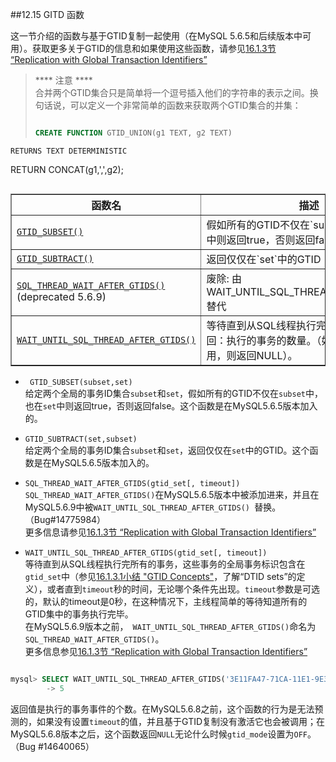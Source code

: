 ##12.15 GITD 函数

这一节介绍的函数与基于GTID复制一起使用（在MySQL 5.6.5和后续版本中可用）。获取更多关于GTID的信息和如果使用这些函数，请参见[16.1.3节 “Replication with Global Transaction Identifiers”][16-1-3-RWGTI]

>**** 注意 ****  
>合并两个GTID集合只是简单将一个逗号插入他们的字符串的表示之间。换句话说，可以定义一个非常简单的函数来获取两个GTID集合的并集：
>
>```sql
>
>CREATE FUNCTION GTID_UNION(g1 TEXT, g2 TEXT) 
    RETURNS TEXT DETERMINISTIC
RETURN CONCAT(g1,',',g2);
>  
>```

<table summary="GTID Functions" border="1"><colgroup><col class="name"><col class="description"></colgroup><thead><tr><th scope="col">函数名</th><th scope="col">描述</th></tr></thead><tbody><tr><td scope="row"><a class="link" href="functions.html#function_gtid-subset"><code class="literal">GTID_SUBSET()</code></a></td><td>假如所有的GTID不仅在`subset`中，也在`set`中则返回true，否则返回false。</td></tr><tr><td scope="row"><a class="link" href="functions.html#function_gtid-subtract"><code class="literal">GTID_SUBTRACT()</code></a></td><td>返回仅仅在`set`中的GTID</td></tr><tr><td scope="row"><a class="link" href="functions.html#function_sql-thread-wait-after-gtids"><code class="literal">SQL_THREAD_WAIT_AFTER_GTIDS()</code></a>(deprecated 5.6.9)</td><td>废除: 由WAIT_UNTIL_SQL_THREAD_AFTER_GTIDS()替代</td></tr><tr><td scope="row"><a class="link" href="functions.html#function_wait-until-sql-thread-after-gtids"><code class="literal">WAIT_UNTIL_SQL_THREAD_AFTER_GTIDS()</code></a></td><td>等待直到从SQL线程执行完所有的事务。返回：执行的事务的数量。（如果GTID没有被启用，则返回NULL）。</td></tr></tbody></table>

* ` GTID_SUBSET(subset,set)`  
给定两个全局的事务ID集合`subset`和`set`，假如所有的GTID不仅在`subset`中，也在`set`中则返回true，否则返回false。这个函数是在MySQL5.6.5版本加入的。

* `GTID_SUBTRACT(set,subset)`  
给定两个全局的事务ID集合`subset`和`set`，返回仅仅在`set`中的GTID。这个函数是在MySQL5.6.5版本加入的。

* `SQL_THREAD_WAIT_AFTER_GTIDS(gtid_set[, timeout])`  
`SQL_THREAD_WAIT_AFTER_GTIDS()`在MySQL5.6.5版本中被添加进来，并且在MySQL5.6.9中被`WAIT_UNTIL_SQL_THREAD_AFTER_GTIDS() `替换。（Bug#14775984）  
更多信息请参见[16.1.3节 “Replication with Global Transaction Identifiers”][16-1-3-RWGTI]

* `WAIT_UNTIL_SQL_THREAD_AFTER_GTIDS(gtid_set[, timeout])`  
等待直到从SQL线程执行完所有的事务，这些事务的全局事务标识包含在`gtid_set`中（参见[16.1.3.1小结 "GTID Concepts"][16-1-3-1-GTIDC]，了解“DTID sets”的定义），或者直到`timeout`秒的时间，无论哪个条件先出现。`timeout`参数是可选的，默认的timeout是0秒，在这种情况下，主线程简单的等待知道所有的GTID集中的事务执行完毕。  
在MySQL5.6.9版本之前，` WAIT_UNTIL_SQL_THREAD_AFTER_GTIDS()`命名为` SQL_THREAD_WAIT_AFTER_GTIDS()`。  
更多信息参见[16.1.3节 “Replication with Global Transaction Identifiers”][16-1-3-RWGTI]

```sql

mysql> SELECT WAIT_UNTIL_SQL_THREAD_AFTER_GTIDS('3E11FA47-71CA-11E1-9E33-C80AA9429562:1-5');
        -> 5

```
返回值是执行的事务事件的个数。在MySQL5.6.8之前，这个函数的行为是无法预测的，如果没有设置`timeout`的值，并且基于GTID复制没有激活它也会被调用；在MySQL5.6.8版本之后，这个函数返回`NULL`无论什么时候`gtid_mode`设置为`OFF`。（Bug #14640065）

[16-1-3-RWGTI]:../Chapter_16/16.01.03_Replication_with_Global_Transaction_Identifiers.md
[16-1-3-1-GTIDC]: ../Chapter_16/16.01.03_Replication_with_Global_Transaction_Identifiers.md